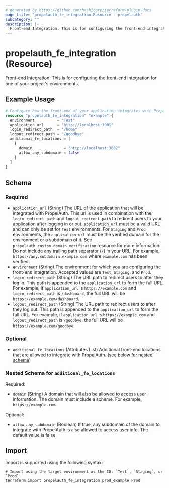 ```yaml
---
# generated by https://github.com/hashicorp/terraform-plugin-docs
page_title: "propelauth_fe_integration Resource - propelauth"
subcategory: ""
description: |-
  Front-end Integration. This is for configuring the front-end integration for one of your project's environments.
---
```


# propelauth_fe_integration (Resource)

Front-end Integration. This is for configuring the front-end integration for one of your project's environments.

## Example Usage

```terraform
# Configure how the front-end of your application integrates with PropelAuth.
resource "propelauth_fe_integration" "example" {
  environment          = "Test"
  application_url      = "http://localhost:3001"
  login_redirect_path  = "/home"
  logout_redirect_path = "/goodbye"
  additional_fe_locations = [
    {
      domain              = "http://localhost:3002"
      allow_any_subdomain = false
    }
  ]
}
```

<!-- schema generated by tfplugindocs -->
## Schema

### Required

- `application_url` (String) The URL of the application that will be integrated with PropelAuth. This url is used in combination with the `login_redirect_path` and `logout_redirect_path` to redirect users to your application after logging in or out. `application_url` must be a valid URL and can only be set for `Test` environments. For `Staging` and `Prod` environments, the `application_url` must be the verified domain for the environment or a subdomain of it. See  `propelauth_custom_domain_verification` resource for more information. Do not include any trailing path separator (`/`) in your URL. For example, `https://any.subdomain.example.com` where `example.com` has been verified.
- `environment` (String) The environment for which you are configuring the front-end integration. Accepted values are `Test`, `Staging`, and `Prod`.
- `login_redirect_path` (String) The URL path to redirect users to after they log in. This path is appended to the `application_url` to form the full URL. For example, if `application_url` is `https://example.com` and `login_redirect_path` is `/dashboard`, the full URL will be `https://example.com/dashboard`.
- `logout_redirect_path` (String) The URL path to redirect users to after they log out. This path is appended to the `application_url` to form the full URL. For example, if `application_url` is `https://example.com` and `logout_redirect_path` is `/goodbye`, the full URL will be `https://example.com/goodbye`.

### Optional

- `additional_fe_locations` (Attributes List) Additional front-end locations that are allowed to integrate with PropelAuth. (see [below for nested schema](#nestedatt--additional_fe_locations))

<a id="nestedatt--additional_fe_locations"></a>
### Nested Schema for `additional_fe_locations`

Required:

- `domain` (String) A domain that will also be allowed to access user information. The domain must include a scheme. For example, `https://example.com`.

Optional:

- `allow_any_subdomain` (Boolean) If true, any subdomain of the domain to integrate with PropelAuth is also allowed to access user info. The default value is false.

## Import

Import is supported using the following syntax:

```shell
# Import using the target environment as the ID: `Test`, `Staging`, or `Prod`.
terraform import propelauth_fe_integration.prod_example Prod
```
